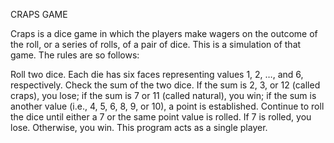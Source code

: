 CRAPS GAME

Craps is a dice game in which the players make wagers on the outcome of the roll, or a series of rolls, of a pair of dice. 
This is a simulation of that game. The rules are so follows:

Roll two dice. Each die has six faces representing values 1, 2, …, and 6, respectively.
Check the sum of the two dice. If the sum is 2, 3, or 12 (called craps), you
lose; if the sum is 7 or 11 (called natural), you win; if the sum is another value
(i.e., 4, 5, 6, 8, 9, or 10), a point is established. Continue to roll the dice until either
a 7 or the same point value is rolled. If 7 is rolled, you lose. Otherwise, you win.
This program acts as a single player.
